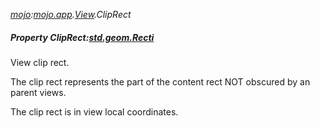 _[mojo](../../modules/mojo/mojo-module.md):[mojo.app](../../modules/mojo/mojo-app.md).[View](../../modules/mojo/mojo-app-view.md).ClipRect_
##### Property ClipRect:[std.geom.Recti](../../modules/std/std-geom-recti.md)
View clip rect.

The clip rect represents the part of the content rect NOT obscured by an parent views.

The clip rect is in view local coordinates.
